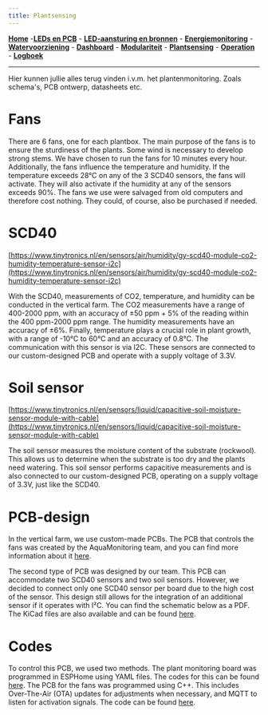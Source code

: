 ```yaml
---
title: Plantsensing
---
```


[**Home**](https://klaasmeersman.github.io/) -[**LEDs en PCB**](/inhoud/leds/) - [**LED-aansturing en bronnen**](/inhoud/aansturingLEDs/) - [**Energiemonitoring**](/inhoud/energiemonitoring/) - [**Watervoorziening**](/inhoud/aquaMonitoring/) - [**Dashboard**](/inhoud/dashboard/) - [**Modulariteit**](/inhoud/modulariteit/) - [**Plantsensing**](/inhoud/plantensensor/) - [**Operation**](/inhoud/operation/) - [**Logboek**](/inhoud/logboek/)

---

Hier kunnen jullie alles terug vinden i.v.m. het plantenmonitoring. Zoals schema's, PCB ontwerp, datasheets etc. 

# Fans

There are 6 fans, one for each plantbox. The main purpose of the fans is to ensure the sturdiness of the plants. Some wind is necessary to develop strong stems. We have chosen to run the fans for 10 minutes every hour. Additionally, the fans influence the temperature and humidity. If the temperature exceeds 28°C on any of the 3 SCD40 sensors, the fans will activate. They will also activate if the humidity at any of the sensors exceeds 90%. The fans we use were salvaged from old computers and therefore cost nothing. They could, of course, also be purchased if needed.

# SCD40

[https://www.tinytronics.nl/en/sensors/air/humidity/gy-scd40-module-co2-humidity-temperature-sensor-i2c](https://www.tinytronics.nl/en/sensors/air/humidity/gy-scd40-module-co2-humidity-temperature-sensor-i2c) 

With the SCD40, measurements of CO2, temperature, and humidity can be conducted in the vertical farm. The CO2 measurements have a range of 400-2000 ppm, with an accuracy of ±50 ppm + 5% of the reading within the 400 ppm-2000 ppm range. The humidity measurements have an accuracy of ±6%. Finally, temperature plays a crucial role in plant growth, with a range of -10°C to 60°C and an accuracy of 0.8°C. The communication with this sensor is via I2C. These sensors are connected to our custom-designed PCB and operate with a supply voltage of 3.3V.

# Soil sensor

[https://www.tinytronics.nl/en/sensors/liquid/capacitive-soil-moisture-sensor-module-with-cable](https://www.tinytronics.nl/en/sensors/liquid/capacitive-soil-moisture-sensor-module-with-cable) 

The soil sensor measures the moisture content of the substrate (rockwool). This allows us to determine when the substrate is too dry and the plants need watering. This soil sensor performs capacitive measurements and is also connected to our custom-designed PCB, operating on a supply voltage of 3.3V, just like the SCD40.

# PCB-design

In the vertical farm, we use custom-made PCBs. The PCB that controls the fans was created by the AquaMonitoring team, and you can find more information about it [here](../aquaMonitoring/index.md). 

The second type of PCB was designed by our team. This PCB can accommodate two SCD40 sensors and two soil sensors. However, we decided to connect only one SCD40 sensor per board due to the high cost of the sensor. This design still allows for the integration of an additional sensor if it operates with I²C. You can find the schematic below as a PDF. The KiCad files are also available and can be found [here](https://github.com/KlaasMeersman/KlaasMeersman.github.io/tree/main/inhoud/plantensensor/PCB%20Plantsensing). 

# Codes
To control this PCB, we used two methods. The plant monitoring board was programmed in ESPHome using YAML files. The codes for this can be found [here](). The PCB for the fans was programmed using C++. This includes Over-The-Air (OTA) updates for adjustments when necessary, and MQTT to listen for activation signals. The code can be found [here](https://github.com/KlaasMeersman/KlaasMeersman.github.io/tree/main/inhoud/plantensensor/Code%20Fans).
